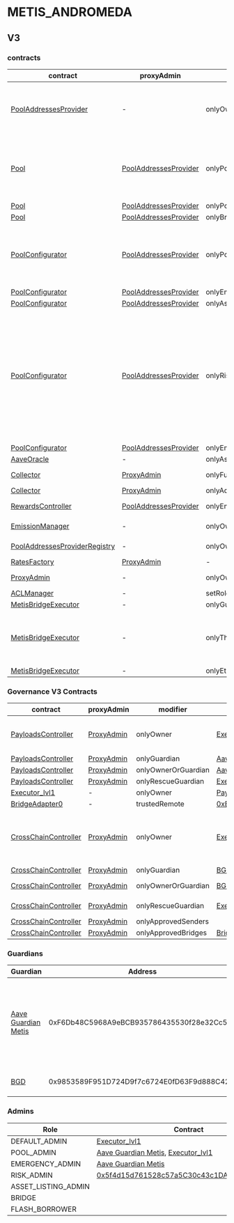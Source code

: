 # METIS_ANDROMEDA 
## V3 
### contracts
| contract |proxyAdmin |modifier |permission owner |functions |
|----------|----------|----------|----------|----------|
|  [PoolAddressesProvider](https://andromeda-explorer.metis.io/address/0xB9FABd7500B2C6781c35Dd48d54f81fc2299D7AF) |  - |  onlyOwner |  [Executor_lvl1](https://andromeda-explorer.metis.io/address/0x6fD45D32375d5aDB8D76275A3932c740F03a8718) |  setMarketId, setAddress, setAddressAsProxy, setPoolImpl, setPoolConfiguratorImpl, setPriceOracle, setACLManager, setACLAdmin, setPriceOracleSentinel, setPoolDataProvider | |--------|--------|--------|--------|--------|
|  [Pool](https://andromeda-explorer.metis.io/address/0x90df02551bB792286e8D4f13E0e357b4Bf1D6a57) |  [PoolAddressesProvider](https://andromeda-explorer.metis.io/address/0xB9FABd7500B2C6781c35Dd48d54f81fc2299D7AF) |  onlyPoolConfigurator |  [PoolConfigurator](https://andromeda-explorer.metis.io/address/0x69FEE8F261E004453BE0800BC9039717528645A6) |  initReserve, dropReserve, setReserveInterestRateStrategyAddress, setConfiguration, updateBridgeProtocolFee, updateFlashloanPremiums, configureEModeCategory, resetIsolationModeTotalDebt | |--------|--------|--------|--------|--------|
|  [Pool](https://andromeda-explorer.metis.io/address/0x90df02551bB792286e8D4f13E0e357b4Bf1D6a57) |  [PoolAddressesProvider](https://andromeda-explorer.metis.io/address/0xB9FABd7500B2C6781c35Dd48d54f81fc2299D7AF) |  onlyPoolAdmin |  [Aave Guardian Metis](https://andromeda-explorer.metis.io/address/0xF6Db48C5968A9eBCB935786435530f28e32Cc501), [Executor_lvl1](https://andromeda-explorer.metis.io/address/0x6fD45D32375d5aDB8D76275A3932c740F03a8718) |  rescueTokens | |--------|--------|--------|--------|--------|
|  [Pool](https://andromeda-explorer.metis.io/address/0x90df02551bB792286e8D4f13E0e357b4Bf1D6a57) |  [PoolAddressesProvider](https://andromeda-explorer.metis.io/address/0xB9FABd7500B2C6781c35Dd48d54f81fc2299D7AF) |  onlyBridge |   |  mintUnbacked, backUnbacked | |--------|--------|--------|--------|--------|
|  [PoolConfigurator](https://andromeda-explorer.metis.io/address/0x69FEE8F261E004453BE0800BC9039717528645A6) |  [PoolAddressesProvider](https://andromeda-explorer.metis.io/address/0xB9FABd7500B2C6781c35Dd48d54f81fc2299D7AF) |  onlyPoolAdmin |  [Aave Guardian Metis](https://andromeda-explorer.metis.io/address/0xF6Db48C5968A9eBCB935786435530f28e32Cc501), [Executor_lvl1](https://andromeda-explorer.metis.io/address/0x6fD45D32375d5aDB8D76275A3932c740F03a8718) |  dropReserve, dropReserve, updateAToken, updateStableDebtToken, updateVariableDebtToken, setReserveActive, updateBridgeProtocolFee, updateFlashloanPremiumTotal, updateFlashloanPremiumToProtocol | |--------|--------|--------|--------|--------|
|  [PoolConfigurator](https://andromeda-explorer.metis.io/address/0x69FEE8F261E004453BE0800BC9039717528645A6) |  [PoolAddressesProvider](https://andromeda-explorer.metis.io/address/0xB9FABd7500B2C6781c35Dd48d54f81fc2299D7AF) |  onlyEmergencyAdmin |  [Aave Guardian Metis](https://andromeda-explorer.metis.io/address/0xF6Db48C5968A9eBCB935786435530f28e32Cc501) |  setPoolPause | |--------|--------|--------|--------|--------|
|  [PoolConfigurator](https://andromeda-explorer.metis.io/address/0x69FEE8F261E004453BE0800BC9039717528645A6) |  [PoolAddressesProvider](https://andromeda-explorer.metis.io/address/0xB9FABd7500B2C6781c35Dd48d54f81fc2299D7AF) |  onlyAssetListingOrPoolAdmins |  [Aave Guardian Metis](https://andromeda-explorer.metis.io/address/0xF6Db48C5968A9eBCB935786435530f28e32Cc501), [Executor_lvl1](https://andromeda-explorer.metis.io/address/0x6fD45D32375d5aDB8D76275A3932c740F03a8718) |  initReserves | |--------|--------|--------|--------|--------|
|  [PoolConfigurator](https://andromeda-explorer.metis.io/address/0x69FEE8F261E004453BE0800BC9039717528645A6) |  [PoolAddressesProvider](https://andromeda-explorer.metis.io/address/0xB9FABd7500B2C6781c35Dd48d54f81fc2299D7AF) |  onlyRiskOrPoolAdmins |  [Aave Guardian Metis](https://andromeda-explorer.metis.io/address/0xF6Db48C5968A9eBCB935786435530f28e32Cc501), [Executor_lvl1](https://andromeda-explorer.metis.io/address/0x6fD45D32375d5aDB8D76275A3932c740F03a8718), [0x5f4d15d761528c57a5C30c43c1DAb26Fc5452731](https://andromeda-explorer.metis.io/address/0x5f4d15d761528c57a5C30c43c1DAb26Fc5452731) |  setReserveBorrowing, setReserveBorrowing, configureReserveAsCollateral, setReserveStableRateBorrowing, setReserveFreeze, setBorrowableInIsolation, setReserveFactor, setDebtCeiling, setSiloedBorrowing, setBorrowCap, setSupplyCap, setLiquidationProtocolFee, setEModeCategory, setAssetEModeCategory, setUnbackedMintCap, setReserveInterestRateStrategyAddress, setReserveFlashLoaning | |--------|--------|--------|--------|--------|
|  [PoolConfigurator](https://andromeda-explorer.metis.io/address/0x69FEE8F261E004453BE0800BC9039717528645A6) |  [PoolAddressesProvider](https://andromeda-explorer.metis.io/address/0xB9FABd7500B2C6781c35Dd48d54f81fc2299D7AF) |  onlyEmergencyOrPoolAdmin |  [Aave Guardian Metis](https://andromeda-explorer.metis.io/address/0xF6Db48C5968A9eBCB935786435530f28e32Cc501), [Executor_lvl1](https://andromeda-explorer.metis.io/address/0x6fD45D32375d5aDB8D76275A3932c740F03a8718) |  setReservePause | |--------|--------|--------|--------|--------|
|  [AaveOracle](https://andromeda-explorer.metis.io/address/0x38D36e85E47eA6ff0d18B0adF12E5fC8984A6f8e) |  - |  onlyAssetListingOrPoolAdmins |  [Aave Guardian Metis](https://andromeda-explorer.metis.io/address/0xF6Db48C5968A9eBCB935786435530f28e32Cc501), [Executor_lvl1](https://andromeda-explorer.metis.io/address/0x6fD45D32375d5aDB8D76275A3932c740F03a8718) |  setAssetSources, setFallbackOracle | |--------|--------|--------|--------|--------|
|  [Collector](https://andromeda-explorer.metis.io/address/0xB5b64c7E00374e766272f8B442Cd261412D4b118) |  [ProxyAdmin](https://andromeda-explorer.metis.io/address/0x1CabD986cBAbDf12E00128DFf03C80ee62C4fd97) |  onlyFundsAdmin |  [Executor_lvl1](https://andromeda-explorer.metis.io/address/0x6fD45D32375d5aDB8D76275A3932c740F03a8718) |  approve, transfer, setFundsAdmin, createStream | |--------|--------|--------|--------|--------|
|  [Collector](https://andromeda-explorer.metis.io/address/0xB5b64c7E00374e766272f8B442Cd261412D4b118) |  [ProxyAdmin](https://andromeda-explorer.metis.io/address/0x1CabD986cBAbDf12E00128DFf03C80ee62C4fd97) |  onlyAdminOrRecipient |  [ProxyAdmin](https://andromeda-explorer.metis.io/address/0x1CabD986cBAbDf12E00128DFf03C80ee62C4fd97), [Executor_lvl1](https://andromeda-explorer.metis.io/address/0x6fD45D32375d5aDB8D76275A3932c740F03a8718) |  withdrawFromStream, cancelStream | |--------|--------|--------|--------|--------|
|  [RewardsController](https://andromeda-explorer.metis.io/address/0x30C1b8F0490fa0908863d6Cbd2E36400b4310A6B) |  [PoolAddressesProvider](https://andromeda-explorer.metis.io/address/0xB9FABd7500B2C6781c35Dd48d54f81fc2299D7AF) |  onlyEmissionManager |  [EmissionManager](https://andromeda-explorer.metis.io/address/0xfDb2580A1ac4CDc67E4236738b28af59e2022Dd2) |  configureAssets, setTransferStrategy, setRewardOracle, setClaimer | |--------|--------|--------|--------|--------|
|  [EmissionManager](https://andromeda-explorer.metis.io/address/0xfDb2580A1ac4CDc67E4236738b28af59e2022Dd2) |  - |  onlyOwner |  [Executor_lvl1](https://andromeda-explorer.metis.io/address/0x6fD45D32375d5aDB8D76275A3932c740F03a8718) |  setClaimer, setEmissionAdmin, setRewardsController | |--------|--------|--------|--------|--------|
|  [PoolAddressesProviderRegistry](https://andromeda-explorer.metis.io/address/0x9E7B73ffD9D2026F3ff4212c29E209E09C8A91F5) |  - |  onlyOwner |  [Executor_lvl1](https://andromeda-explorer.metis.io/address/0x6fD45D32375d5aDB8D76275A3932c740F03a8718) |  registerAddressesProvider, unregisterAddressesProvider | |--------|--------|--------|--------|--------|
|  [RatesFactory](https://andromeda-explorer.metis.io/address/0x87Aaba7cf8e1F319d0E3402d68017171201dEcd5) |  [ProxyAdmin](https://andromeda-explorer.metis.io/address/0x1CabD986cBAbDf12E00128DFf03C80ee62C4fd97) |  - |  - |  - | |--------|--------|--------|--------|--------|
|  [ProxyAdmin](https://andromeda-explorer.metis.io/address/0x1CabD986cBAbDf12E00128DFf03C80ee62C4fd97) |  - |  onlyOwner |  [Executor_lvl1](https://andromeda-explorer.metis.io/address/0x6fD45D32375d5aDB8D76275A3932c740F03a8718) |  changeProxyAdmin, upgrade, upgradeAndCall | |--------|--------|--------|--------|--------|
|  [ACLManager](https://andromeda-explorer.metis.io/address/0xcDCb65fc657B701a5100a12eFB663978E7e8fFB8) |  - |  setRoleAdmin |  [Executor_lvl1](https://andromeda-explorer.metis.io/address/0x6fD45D32375d5aDB8D76275A3932c740F03a8718) |   | |--------|--------|--------|--------|--------|
|  [MetisBridgeExecutor](https://andromeda-explorer.metis.io/address/0x8EC77963068474a45016938Deb95E603Ca82a029) |  - |  onlyGuardian |  [Aave Guardian Metis](https://andromeda-explorer.metis.io/address/0xF6Db48C5968A9eBCB935786435530f28e32Cc501) |  cancel | |--------|--------|--------|--------|--------|
|  [MetisBridgeExecutor](https://andromeda-explorer.metis.io/address/0x8EC77963068474a45016938Deb95E603Ca82a029) |  - |  onlyThis |  [MetisBridgeExecutor](https://andromeda-explorer.metis.io/address/0x8EC77963068474a45016938Deb95E603Ca82a029) |  updateEthereumGovernanceExecutor, updateGuardian, updateDelay, updateGracePeriod, updateMinimumDelay, updateMaximumDelay, executeDelegateCall | |--------|--------|--------|--------|--------|
|  [MetisBridgeExecutor](https://andromeda-explorer.metis.io/address/0x8EC77963068474a45016938Deb95E603Ca82a029) |  - |  onlyEthereumGovernanceExecutor |  [ShortExecutor](https://etherscan.io/address/0xEE56e2B3D491590B5b31738cC34d5232F378a8D5) |  queue | |--------|--------|--------|--------|--------|

### Governance V3 Contracts 
| contract |proxyAdmin |modifier |permission owner |functions |
|----------|----------|----------|----------|----------|
|  [PayloadsController](https://andromeda-explorer.metis.io/address/0x2233F8A66A728FBa6E1dC95570B25360D07D5524) |  [ProxyAdmin](https://andromeda-explorer.metis.io/address/0x1CabD986cBAbDf12E00128DFf03C80ee62C4fd97) |  onlyOwner |  [Executor_lvl1](https://andromeda-explorer.metis.io/address/0x6fD45D32375d5aDB8D76275A3932c740F03a8718) |  updateGasLimit, addVotingPortals, removeVotingPortals, setVotingConfigs, setPowerStrategy | |--------|--------|--------|--------|--------|
|  [PayloadsController](https://andromeda-explorer.metis.io/address/0x2233F8A66A728FBa6E1dC95570B25360D07D5524) |  [ProxyAdmin](https://andromeda-explorer.metis.io/address/0x1CabD986cBAbDf12E00128DFf03C80ee62C4fd97) |  onlyGuardian |  [Aave Guardian Metis](https://andromeda-explorer.metis.io/address/0xF6Db48C5968A9eBCB935786435530f28e32Cc501) |  rescueVotingPortal | |--------|--------|--------|--------|--------|
|  [PayloadsController](https://andromeda-explorer.metis.io/address/0x2233F8A66A728FBa6E1dC95570B25360D07D5524) |  [ProxyAdmin](https://andromeda-explorer.metis.io/address/0x1CabD986cBAbDf12E00128DFf03C80ee62C4fd97) |  onlyOwnerOrGuardian |  [Aave Guardian Metis](https://andromeda-explorer.metis.io/address/0xF6Db48C5968A9eBCB935786435530f28e32Cc501), [Executor_lvl1](https://andromeda-explorer.metis.io/address/0x6fD45D32375d5aDB8D76275A3932c740F03a8718) |  updateGuardian | |--------|--------|--------|--------|--------|
|  [PayloadsController](https://andromeda-explorer.metis.io/address/0x2233F8A66A728FBa6E1dC95570B25360D07D5524) |  [ProxyAdmin](https://andromeda-explorer.metis.io/address/0x1CabD986cBAbDf12E00128DFf03C80ee62C4fd97) |  onlyRescueGuardian |  [Executor_lvl1](https://andromeda-explorer.metis.io/address/0x6fD45D32375d5aDB8D76275A3932c740F03a8718) |   | |--------|--------|--------|--------|--------|
|  [Executor_lvl1](https://andromeda-explorer.metis.io/address/0x6fD45D32375d5aDB8D76275A3932c740F03a8718) |  - |  onlyOwner |  [PayloadsController](https://andromeda-explorer.metis.io/address/0x2233F8A66A728FBa6E1dC95570B25360D07D5524) |  executeTransaction | |--------|--------|--------|--------|--------|
|  [BridgeAdapter0](https://andromeda-explorer.metis.io/address/0x746c675dAB49Bcd5BB9Dc85161f2d7Eb435009bf) |  - |  trustedRemote |  [0xEd42a7D8559a463722Ca4beD50E0Cc05a386b0e1](https://andromeda-explorer.metis.io/address/0xEd42a7D8559a463722Ca4beD50E0Cc05a386b0e1) |  receiveMessage | |--------|--------|--------|--------|--------|
|  [CrossChainController](https://andromeda-explorer.metis.io/address/0x6fDaFb26915ABD6065a1E1501a37Ac438D877f70) |  [ProxyAdmin](https://andromeda-explorer.metis.io/address/0x1CabD986cBAbDf12E00128DFf03C80ee62C4fd97) |  onlyOwner |  [Executor_lvl1](https://andromeda-explorer.metis.io/address/0x6fD45D32375d5aDB8D76275A3932c740F03a8718) |  approveSenders, removeSenders, enableBridgeAdapters, disableBridgeAdapters, updateMessagesValidityTimestamp, allowReceiverBridgeAdapters, disallowReceiverBridgeAdapters | |--------|--------|--------|--------|--------|
|  [CrossChainController](https://andromeda-explorer.metis.io/address/0x6fDaFb26915ABD6065a1E1501a37Ac438D877f70) |  [ProxyAdmin](https://andromeda-explorer.metis.io/address/0x1CabD986cBAbDf12E00128DFf03C80ee62C4fd97) |  onlyGuardian |  [BGD](https://andromeda-explorer.metis.io/address/0x9853589F951D724D9f7c6724E0fD63F9d888C429) |  solveEmergency | |--------|--------|--------|--------|--------|
|  [CrossChainController](https://andromeda-explorer.metis.io/address/0x6fDaFb26915ABD6065a1E1501a37Ac438D877f70) |  [ProxyAdmin](https://andromeda-explorer.metis.io/address/0x1CabD986cBAbDf12E00128DFf03C80ee62C4fd97) |  onlyOwnerOrGuardian |  [BGD](https://andromeda-explorer.metis.io/address/0x9853589F951D724D9f7c6724E0fD63F9d888C429), [Executor_lvl1](https://andromeda-explorer.metis.io/address/0x6fD45D32375d5aDB8D76275A3932c740F03a8718) |  retryEnvelope, retryTransaction, updateGuardian | |--------|--------|--------|--------|--------|
|  [CrossChainController](https://andromeda-explorer.metis.io/address/0x6fDaFb26915ABD6065a1E1501a37Ac438D877f70) |  [ProxyAdmin](https://andromeda-explorer.metis.io/address/0x1CabD986cBAbDf12E00128DFf03C80ee62C4fd97) |  onlyRescueGuardian |  [Executor_lvl1](https://andromeda-explorer.metis.io/address/0x6fD45D32375d5aDB8D76275A3932c740F03a8718) |  emergencyTokenTransfer, emergencyEtherTransfer | |--------|--------|--------|--------|--------|
|  [CrossChainController](https://andromeda-explorer.metis.io/address/0x6fDaFb26915ABD6065a1E1501a37Ac438D877f70) |  [ProxyAdmin](https://andromeda-explorer.metis.io/address/0x1CabD986cBAbDf12E00128DFf03C80ee62C4fd97) |  onlyApprovedSenders |   |  forwardMessage | |--------|--------|--------|--------|--------|
|  [CrossChainController](https://andromeda-explorer.metis.io/address/0x6fDaFb26915ABD6065a1E1501a37Ac438D877f70) |  [ProxyAdmin](https://andromeda-explorer.metis.io/address/0x1CabD986cBAbDf12E00128DFf03C80ee62C4fd97) |  onlyApprovedBridges |  [BridgeAdapter0](https://andromeda-explorer.metis.io/address/0x746c675dAB49Bcd5BB9Dc85161f2d7Eb435009bf) |  receiveCrossChainMessage | |--------|--------|--------|--------|--------|

### Guardians 
| Guardian |Address |Owners |
|----------|----------|----------|
|  [Aave Guardian Metis](https://andromeda-explorer.metis.io/address/0xF6Db48C5968A9eBCB935786435530f28e32Cc501) |  0xF6Db48C5968A9eBCB935786435530f28e32Cc501 |  [0xF0BA0fF18498F6fab57b8286006F9512D6aE2565](https://andromeda-explorer.metis.io/address/0xF0BA0fF18498F6fab57b8286006F9512D6aE2565), [0x80F11A20cd3855cAe3640558Ff320401EE970cFa](https://andromeda-explorer.metis.io/address/0x80F11A20cd3855cAe3640558Ff320401EE970cFa), [0x5bE3E96Cdc3A97628bD7308d3588B9a474F4A54d](https://andromeda-explorer.metis.io/address/0x5bE3E96Cdc3A97628bD7308d3588B9a474F4A54d), [0x585E06CA576D0565a035301819FD2cfD7104c1E8](https://andromeda-explorer.metis.io/address/0x585E06CA576D0565a035301819FD2cfD7104c1E8), [0x285b7EEa81a5B66B62e7276a24c1e0F83F7409c1](https://andromeda-explorer.metis.io/address/0x285b7EEa81a5B66B62e7276a24c1e0F83F7409c1), [0xbd4DCfA978c6D0d342cE36809AfFFa49d4B7f1F7](https://andromeda-explorer.metis.io/address/0xbd4DCfA978c6D0d342cE36809AfFFa49d4B7f1F7), [0xf71fc92e2949ccF6A5Fd369a0b402ba80Bc61E02](https://andromeda-explorer.metis.io/address/0xf71fc92e2949ccF6A5Fd369a0b402ba80Bc61E02), [0x4C30E33758216aD0d676419c21CB8D014C68099f](https://andromeda-explorer.metis.io/address/0x4C30E33758216aD0d676419c21CB8D014C68099f), [0xb647055A9915bF9c8021a684E175A353525b9890](https://andromeda-explorer.metis.io/address/0xb647055A9915bF9c8021a684E175A353525b9890), [0x329c54289Ff5D6B7b7daE13592C6B1EDA1543eD4](https://andromeda-explorer.metis.io/address/0x329c54289Ff5D6B7b7daE13592C6B1EDA1543eD4) | |--------|--------|--------|
|  [BGD](https://andromeda-explorer.metis.io/address/0x9853589F951D724D9f7c6724E0fD63F9d888C429) |  0x9853589F951D724D9f7c6724E0fD63F9d888C429 |  [0xf71fc92e2949ccF6A5Fd369a0b402ba80Bc61E02](https://andromeda-explorer.metis.io/address/0xf71fc92e2949ccF6A5Fd369a0b402ba80Bc61E02), [0x5811d9FF80ff4B73A8F9bA42A6082FaB82E89Ea7](https://andromeda-explorer.metis.io/address/0x5811d9FF80ff4B73A8F9bA42A6082FaB82E89Ea7), [0x0650302887619fa7727D8BD480Cda11A638B219B](https://andromeda-explorer.metis.io/address/0x0650302887619fa7727D8BD480Cda11A638B219B) | |--------|--------|--------|

### Admins 
| Role |Contract |
|----------|----------|
|  DEFAULT_ADMIN |  [Executor_lvl1](https://andromeda-explorer.metis.io/address/0x6fD45D32375d5aDB8D76275A3932c740F03a8718) | |--------|--------|
|  POOL_ADMIN |  [Aave Guardian Metis](https://andromeda-explorer.metis.io/address/0xF6Db48C5968A9eBCB935786435530f28e32Cc501), [Executor_lvl1](https://andromeda-explorer.metis.io/address/0x6fD45D32375d5aDB8D76275A3932c740F03a8718) | |--------|--------|
|  EMERGENCY_ADMIN |  [Aave Guardian Metis](https://andromeda-explorer.metis.io/address/0xF6Db48C5968A9eBCB935786435530f28e32Cc501) | |--------|--------|
|  RISK_ADMIN |  [0x5f4d15d761528c57a5C30c43c1DAb26Fc5452731](https://andromeda-explorer.metis.io/address/0x5f4d15d761528c57a5C30c43c1DAb26Fc5452731) | |--------|--------|
|  ASSET_LISTING_ADMIN |   | |--------|--------|
|  BRIDGE |   | |--------|--------|
|  FLASH_BORROWER |   | |--------|--------|

